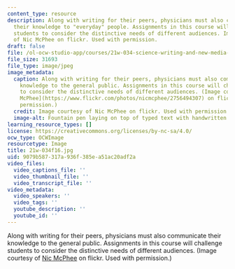 ```yaml
---
content_type: resource
description: Along with writing for their peers, physicians must also communicate
  their knowledge to "everyday" people. Assignments in this course will challenge
  students to consider the distinctive needs of different audiences. Image courtesy
  of Nic McPhee on flickr. Used with permission.
draft: false
file: /ol-ocw-studio-app/courses/21w-034-science-writing-and-new-media-perspectives-on-medicine-and-public-health-fall-2016/9079b587317a936f385ea51ac20adf2a_21w-034f16.jpg
file_size: 31693
file_type: image/jpeg
image_metadata:
  caption: Along with writing for their peers, physicians must also communicate their
    knowledge to the general public. Assignments in this course will challenge students
    to consider the distinctive needs of different audiences. (Image courtesy of [Nic
    McPhee](https://www.flickr.com/photos/nicmcphee/2756494307) on flickr. Used with
    permission.)
  credit: Image courtesy of Nic McPhee on flickr. Used with permission.
  image-alt: Fountain pen laying on top of typed text with handwritten edits.
learning_resource_types: []
license: https://creativecommons.org/licenses/by-nc-sa/4.0/
ocw_type: OCWImage
resourcetype: Image
title: 21w-034f16.jpg
uid: 9079b587-317a-936f-385e-a51ac20adf2a
video_files:
  video_captions_file: ''
  video_thumbnail_file: ''
  video_transcript_file: ''
video_metadata:
  video_speakers: ''
  video_tags: ''
  youtube_description: ''
  youtube_id: ''
---
```

Along with writing for their peers, physicians must also communicate their knowledge to the general public. Assignments in this course will challenge students to consider the distinctive needs of different audiences. (Image courtesy of [Nic McPhee](https://www.flickr.com/photos/nicmcphee/2756494307) on flickr. Used with permission.)